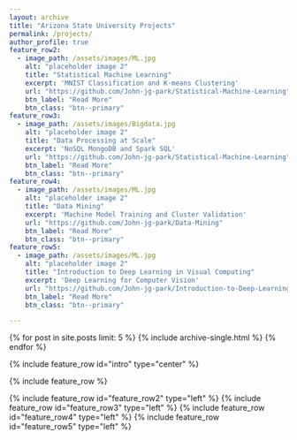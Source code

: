 ```yaml
---
layout: archive
title: "Arizona State University Projects"
permalink: /projects/
author_profile: true
feature_row2:
  - image_path: /assets/images/ML.jpg
    alt: "placeholder image 2"
    title: "Statistical Machine Learning"
    excerpt: 'MNIST Classification and K-means Clustering'
    url: "https://github.com/John-jg-park/Statistical-Machine-Learning"
    btn_label: "Read More"
    btn_class: "btn--primary"
feature_row3:
  - image_path: /assets/images/Bigdata.jpg
    alt: "placeholder image 2"
    title: "Data Processing at Scale"
    excerpt: 'NoSQL MongoDB and Spark SQL'
    url: "https://github.com/John-jg-park/Statistical-Machine-Learning"
    btn_label: "Read More"
    btn_class: "btn--primary"
feature_row4:
  - image_path: /assets/images/ML.jpg
    alt: "placeholder image 2"
    title: "Data Mining"
    excerpt: 'Machine Model Training and Cluster Validation'
    url: "https://github.com/John-jg-park/Data-Mining"
    btn_label: "Read More"
    btn_class: "btn--primary"
feature_row5:
  - image_path: /assets/images/ML.jpg
    alt: "placeholder image 2"
    title: "Introduction to Deep Learning in Visual Computing"
    excerpt: 'Deep Learning for Computer Vision'
    url: "https://github.com/John-jg-park/Introduction-to-Deep-Learning-in-Visual-Computing"
    btn_label: "Read More"
    btn_class: "btn--primary"

---
```


{% for post in site.posts limit: 5 %}
  {% include archive-single.html %}
{% endfor %}

{% include feature_row id="intro" type="center" %}

{% include feature_row %}

{% include feature_row id="feature_row2" type="left" %}
{% include feature_row id="feature_row3" type="left" %}
{% include feature_row id="feature_row4" type="left" %}
{% include feature_row id="feature_row5" type="left" %}
